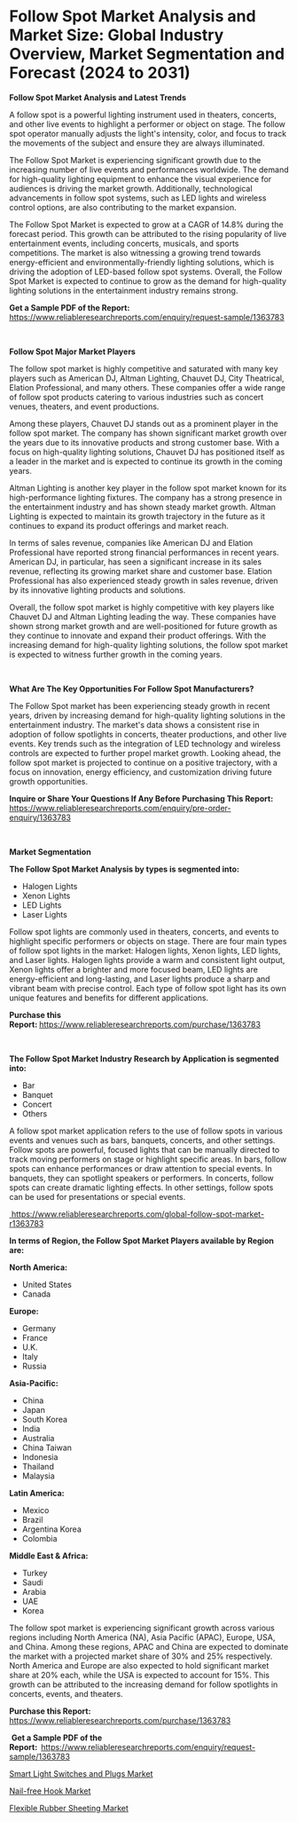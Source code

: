 <p><h1>Follow Spot Market Analysis and Market Size: Global Industry Overview, Market Segmentation and Forecast (2024 to 2031)</h1></p><p><strong>Follow Spot Market Analysis and Latest Trends</strong></p>
<p><p>A follow spot is a powerful lighting instrument used in theaters, concerts, and other live events to highlight a performer or object on stage. The follow spot operator manually adjusts the light's intensity, color, and focus to track the movements of the subject and ensure they are always illuminated.</p><p>The Follow Spot Market is experiencing significant growth due to the increasing number of live events and performances worldwide. The demand for high-quality lighting equipment to enhance the visual experience for audiences is driving the market growth. Additionally, technological advancements in follow spot systems, such as LED lights and wireless control options, are also contributing to the market expansion.</p><p>The Follow Spot Market is expected to grow at a CAGR of 14.8% during the forecast period. This growth can be attributed to the rising popularity of live entertainment events, including concerts, musicals, and sports competitions. The market is also witnessing a growing trend towards energy-efficient and environmentally-friendly lighting solutions, which is driving the adoption of LED-based follow spot systems. Overall, the Follow Spot Market is expected to continue to grow as the demand for high-quality lighting solutions in the entertainment industry remains strong.</p></p>
<p><strong>Get a Sample PDF of the Report:&nbsp;</strong> <a href="https://www.reliableresearchreports.com/enquiry/request-sample/1363783">https://www.reliableresearchreports.com/enquiry/request-sample/1363783</a></p>
<p>&nbsp;</p>
<p><strong>Follow Spot Major Market Players</strong></p>
<p><p>The follow spot market is highly competitive and saturated with many key players such as American DJ, Altman Lighting, Chauvet DJ, City Theatrical, Elation Professional, and many others. These companies offer a wide range of follow spot products catering to various industries such as concert venues, theaters, and event productions.</p><p>Among these players, Chauvet DJ stands out as a prominent player in the follow spot market. The company has shown significant market growth over the years due to its innovative products and strong customer base. With a focus on high-quality lighting solutions, Chauvet DJ has positioned itself as a leader in the market and is expected to continue its growth in the coming years.</p><p>Altman Lighting is another key player in the follow spot market known for its high-performance lighting fixtures. The company has a strong presence in the entertainment industry and has shown steady market growth. Altman Lighting is expected to maintain its growth trajectory in the future as it continues to expand its product offerings and market reach.</p><p>In terms of sales revenue, companies like American DJ and Elation Professional have reported strong financial performances in recent years. American DJ, in particular, has seen a significant increase in its sales revenue, reflecting its growing market share and customer base. Elation Professional has also experienced steady growth in sales revenue, driven by its innovative lighting products and solutions.</p><p>Overall, the follow spot market is highly competitive with key players like Chauvet DJ and Altman Lighting leading the way. These companies have shown strong market growth and are well-positioned for future growth as they continue to innovate and expand their product offerings. With the increasing demand for high-quality lighting solutions, the follow spot market is expected to witness further growth in the coming years.</p></p>
<p>&nbsp;</p>
<p><strong>What Are The Key Opportunities For Follow Spot Manufacturers?</strong></p>
<p><p>The Follow Spot market has been experiencing steady growth in recent years, driven by increasing demand for high-quality lighting solutions in the entertainment industry. The market's data shows a consistent rise in adoption of follow spotlights in concerts, theater productions, and other live events. Key trends such as the integration of LED technology and wireless controls are expected to further propel market growth. Looking ahead, the follow spot market is projected to continue on a positive trajectory, with a focus on innovation, energy efficiency, and customization driving future growth opportunities.</p></p>
<p><strong>Inquire or Share Your Questions If Any Before Purchasing This Report:</strong> <a href="https://www.reliableresearchreports.com/enquiry/pre-order-enquiry/1363783">https://www.reliableresearchreports.com/enquiry/pre-order-enquiry/1363783</a></p>
<p>&nbsp;</p>
<p><strong>Market Segmentation</strong></p>
<p><strong>The Follow Spot Market Analysis by types is segmented into:</strong></p>
<p><ul><li>Halogen Lights</li><li>Xenon Lights</li><li>LED Lights</li><li>Laser Lights</li></ul></p>
<p><p>Follow spot lights are commonly used in theaters, concerts, and events to highlight specific performers or objects on stage. There are four main types of follow spot lights in the market: Halogen lights, Xenon lights, LED lights, and Laser lights. Halogen lights provide a warm and consistent light output, Xenon lights offer a brighter and more focused beam, LED lights are energy-efficient and long-lasting, and Laser lights produce a sharp and vibrant beam with precise control. Each type of follow spot light has its own unique features and benefits for different applications.</p></p>
<p><strong>Purchase this Report:&nbsp;</strong><a href="https://www.reliableresearchreports.com/purchase/1363783">https://www.reliableresearchreports.com/purchase/1363783</a></p>
<p>&nbsp;</p>
<p><strong>The Follow Spot Market Industry Research by Application is segmented into:</strong></p>
<p><ul><li>Bar</li><li>Banquet</li><li>Concert</li><li>Others</li></ul></p>
<p><p>A follow spot market application refers to the use of follow spots in various events and venues such as bars, banquets, concerts, and other settings. Follow spots are powerful, focused lights that can be manually directed to track moving performers on stage or highlight specific areas. In bars, follow spots can enhance performances or draw attention to special events. In banquets, they can spotlight speakers or performers. In concerts, follow spots can create dramatic lighting effects. In other settings, follow spots can be used for presentations or special events.</p></p>
<p><a href="https://www.reliableresearchreports.com/global-follow-spot-market-r1363783">&nbsp;https://www.reliableresearchreports.com/global-follow-spot-market-r1363783</a></p>
<p><strong>In terms of Region, the Follow Spot Market Players available by Region are:</strong></p>
<p>
    <p> <strong> North America: </strong>
        <ul>
            <li>United States</li>
            <li>Canada</li>
        </ul>
        </p> 
    <p> <strong> Europe: </strong>
        <ul>
            <li>Germany</li>
            <li>France</li>
            <li>U.K.</li>
            <li>Italy</li>
            <li>Russia</li>
        </ul>
        </p> 
    <p> <strong> Asia-Pacific: </strong>
        <ul>
            <li>China</li>
            <li>Japan</li>
            <li>South Korea</li>
            <li>India</li>
            <li>Australia</li>
            <li>China Taiwan</li>
            <li>Indonesia</li>
            <li>Thailand</li>
            <li>Malaysia</li>
        </ul>
        </p> 
    <p> <strong> Latin America: </strong>
        <ul>
            <li>Mexico</li>
            <li>Brazil</li>
            <li>Argentina Korea</li>
            <li>Colombia</li>
        </ul>
        </p> 
    <p> <strong> Middle East & Africa: </strong>
        <ul>
            <li>Turkey</li>
            <li>Saudi</li>
            <li>Arabia</li>
            <li>UAE</li>
            <li>Korea</li>
        </ul>
    </p>
    </p>
<p><p>The follow spot market is experiencing significant growth across various regions including North America (NA), Asia Pacific (APAC), Europe, USA, and China. Among these regions, APAC and China are expected to dominate the market with a projected market share of 30% and 25% respectively. North America and Europe are also expected to hold significant market share at 20% each, while the USA is expected to account for 15%. This growth can be attributed to the increasing demand for follow spotlights in concerts, events, and theaters.</p></p>
<p><strong>Purchase this Report: </strong><a href="https://www.reliableresearchreports.com/purchase/1363783">https://www.reliableresearchreports.com/purchase/1363783</a></p>
<p>&nbsp;<strong>Get a Sample PDF of the Report:&nbsp;&nbsp;</strong><a href="https://www.reliableresearchreports.com/enquiry/request-sample/1363783">https://www.reliableresearchreports.com/enquiry/request-sample/1363783</a></p>
<p><strong></strong></p>
<p><p><a href="https://www.linkedin.com/pulse/smart-light-switches-plugs-market-size-trends-complete-industry-qzxzf?trackingId=4cckWH6BCQ3pDe%2FR6XnIDA%3D%3D">Smart Light Switches and Plugs Market</a></p><p><a href="https://www.linkedin.com/pulse/nail-free-hook-market-outlook-industry-overview-forecast-bc0ue?trackingId=VUHk5xF9Qp6wA7hQ8OaG%2BA%3D%3D">Nail-free Hook Market</a></p><p><a href="https://www.linkedin.com/pulse/flexible-rubber-sheeting-market-size-share-amp-trends-analysis-cwx9e?trackingId=TPE02%2BTNN2PzUvru4Ik5ZA%3D%3D">Flexible Rubber Sheeting Market</a></p></p>